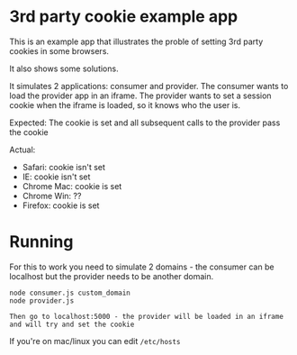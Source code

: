 # 3rd party cookie example app

This is an example app that illustrates the proble of setting 3rd party cookies in some browsers.

It also shows some solutions.

It simulates 2 applications: consumer and provider. The consumer wants to load the provider app in an iframe. The provider wants to set a session cookie when the iframe is loaded, so it knows who the user is.

Expected: The cookie is set and all subsequent calls to the provider pass the cookie

Actual:
- Safari: cookie isn't set
- IE: cookie isn't set
- Chrome Mac: cookie is set
- Chrome Win: ??
- Firefox: cookie is set

# Running

For this to work you need to simulate 2 domains - the consumer can be localhost but the provider needs to be another domain.



    node consumer.js custom_domain
    node provider.js

    Then go to localhost:5000 - the provider will be loaded in an iframe and will try and set the cookie

If you're on mac/linux you can edit `/etc/hosts`
